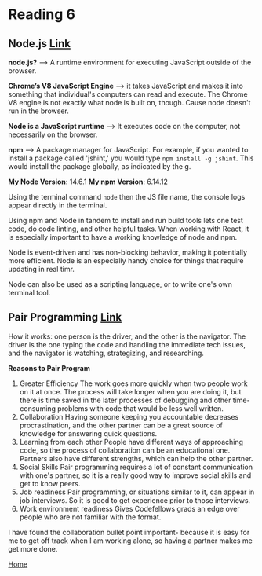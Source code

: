 # Reading 6

## Node.js [Link](https://www.sitepoint.com/an-introduction-to-node-js/)

**node.js?** --> A runtime environment for executing JavaScript outside of the browser.

**Chrome’s V8 JavaScript Engine** --> it takes JavaScript and makes it into something that individual's computers can read and execute. The Chrome V8 engine is not exactly what node is built on, though. Cause node doesn't run in the browser.

**Node is a JavaScript runtime** --> It executes code on the computer, not necessarily on the browser.

**npm** --> A package manager for JavaScript. 
For example, if you wanted to install a package called 'jshint,' you would type `npm install -g jshint`. This would install the package globally, as indicated by the g. 

**My Node Version**: 14.6.1
**My npm Version**: 6.14.12

Using the terminal command `node` then the JS file name, the console logs appear directly in the terminal. 

Using npm and Node in tandem to install and run build tools lets one test code, do code linting, and other helpful tasks. When working with React, it is especially important to have a working knowledge of node and npm. 

Node is event-driven and has non-blocking behavior, making it potentially more efficient. Node is an especially handy choice for things that require updating in real timr. 

Node can also be used as a scripting language, or to write one's own terminal tool. 

## Pair Programming [Link](https://www.codefellows.org/blog/6-reasons-for-pair-programming/)

How it works: one person is the driver, and the other is the navigator. The driver is the one typing the code and handling the immediate tech issues, and the navigator is watching, strategizing, and researching. 

**Reasons to Pair Program**

1. Greater Efficiency
   The work goes more quickly when two people work on it at once. The process will take longer when you are doing it, but there is time saved in the later processes of debugging and other time-consuming problems with code that would be less well written. 
2. Collaboration
    Having someone keeping you accountable decreases procrastination, and the other partner can be a great source of knowledge for answering quick questions. 
3. Learning from each other
    People have different ways of approaching code, so the process of collaboration can be an educational one. Partners also have different strengths, which can help the other partner. 
4. Social Skills
    Pair programming requires a lot of constant communication with one's partner, so it is a really good way to improve social skills and get to know peers. 
5. Job readiness
    Pair programming, or situations similar to it, can appear in job interviews. So it is good to get experience prior to those interviews. 
6. Work environment readiness
    Gives Codefellows grads an edge over people who are not familiar with the format.

I have found the collaboration bullet point important- because it is easy for me to get off track when I am working alone, so having a partner makes me get more done. 

[Home](https://peymade.github.io/reading-notes/)